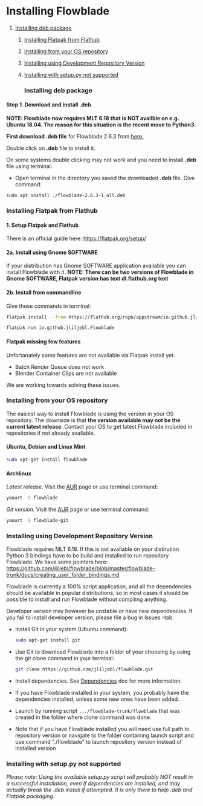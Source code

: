 # Installing Flowblade

1. [Installing deb package](./INSTALLING.md#installing-deb-package)
   1. [Installing Flatpak from Flathub](./INSTALLING.md#installing-flatpak-from-flathub)
   2. [Installing from your OS repository](./INSTALLING.md#installing-from-your-os-repository)
   3. [Installing using Development Repository Version](./INSTALLING.md#installing-using-development-repository-version)
   4. [Installing with setup.py not supported](./INSTALLING.md#installing-with-setuppy-not-supported)   
      
      ### Installing deb package

#### Step 1. Download and install .deb

**NOTE: Flowblade now requires MLT 6.18 that is NOT availble on e.g. Ubuntu 18.04. The reason for this situation is the recent move to Python3.**

**First download .deb file** for Flowblade 2.6.3 from <a href="https://github.com/jliljebl/flowblade/releases">here.</a>

Double click on <b>.deb</b> file to install it. 

On some systems double clicking may not work and you need to install <b>.deb</b> file using terminal:

<ul>
    <li>    <p>Open terminal in the directory you saved the  downloaded <b>.deb</b> file. Give command:    </li>
</ul>

    sudo apt install ./flowblade-2.6.3-1_all.deb

### Installing Flatpak from Flathub

#### 1. Setup Flatpak and Flathub

There is an official guide here: https://flatpak.org/setup/

#### 2a. Install using Gnome SOFTWARE

If your distribution has Gnome SOFTWARE application available you can install Flowblade with it.
**NOTE: There can be two versions of Flowblade in Gnome SOFTWARE, Flatpak version has text dl.flathub.org text**

#### 2b. Install from commandline

Give these commands in terminal:

```bash
flatpak install --from https://flathub.org/repo/appstream/io.github.jliljebl.Flowblade.flatpakref
```

```bash
flatpak run io.github.jliljebl.Flowblade
```

#### Flatpak missing few features

Unfortanately some features are not available via Flatpak install yet.

* Batch Render Queue does not work
* Blender Container Clips are not available

We are working towards solving these issues.

### Installing from your OS repository

The easiest way to install Flowblade is using the version in your OS repository. The downside is that **the version available may not be the current latest release**. Contact your OS to get latest Flowblade included in repositories if not already available.

#### Ubuntu, Debian and Linux Mint

```bash
sudo apt-get install flowblade
```

#### Archlinux

_Latest release_. Visit the <a href="https://aur.archlinux.org/packages/flowblade/">AUR</a> page or use terminal command:

```bash
yaourt -S flowblade
```

_Git version_. Visit the <a href="https://aur.archlinux.org/packages/flowblade-git/">AUR</a> page or use terminal command:

```bash
yaourt -S flowblade-git
```

### Installing using Development Repository Version

Flowblade requires MLT 6.18. If this is not available on your distirution Python 3 bindings have to be build and installed to run repository Flowblade. We have some pointers here: https://github.com/jliljebl/flowblade/blob/master/flowblade-trunk/docs/creating_user_folder_bindings.md 

Flowblade is currently a 100% script application, and all the dependencies should be available in popular distributions, so in most cases it should be possible to install and run Flowblade without compiling anything.

Developer version may however be unstable or have new dependencies. If you fail to install developer version, please file a bug in Issues -tab.

* Install Git in your system (Ubuntu command):
  
  ```bash
  sudo apt-get install git
  ```
* Use Git to download Flowblade into a folder of your choosing by using the git clone command in your terminal:
  
  ```bash
  git clone https://github.com/jliljebl/flowblade.git
  ```
* Install dependencies. See   [Dependencies](DEPENDENCIES.md) doc for more information.
* If you have Flowblade installed in your system, you probably have the dependencies installed, unless some new ones have been added.
* Launch by running script ``.../flowblade-trunk/flowblade`` that was created in the folder where clone command was done.
* Note that if you have Flowblade installed you will need use full path to repository version or navigate to the folder containing launch script and use command "./flowblade" to launch repository version instead of installed version

### Installing with setup.py not supported

*Please note: Using the available setup.py script will probably NOT result in a successful installation, even if dependencies are installed, and may actually break the .deb install if attempted. It is only there to help .deb and Flatpak packaging.* 

